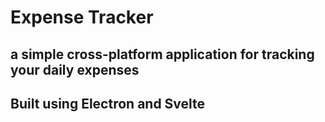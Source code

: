# Expense Tracker
## a simple cross-platform application for tracking your daily expenses
## Built using Electron and Svelte